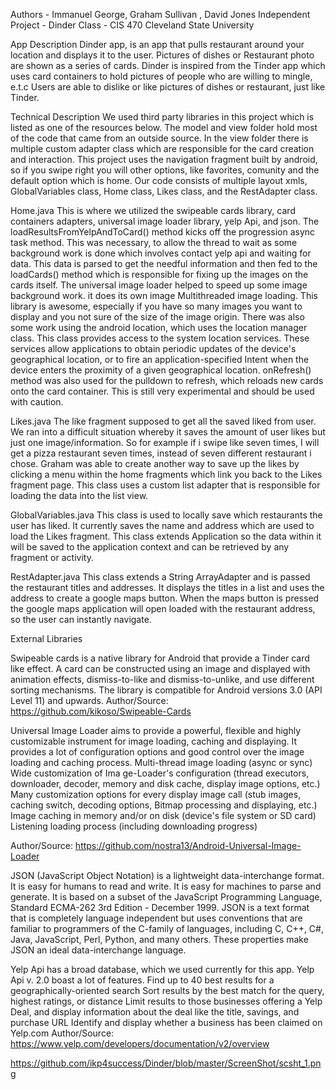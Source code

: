 
Authors - Immanuel George, Graham Sullivan , David Jones
Independent Project - Dinder
Class - CIS 470
Cleveland State University

App Description
Dinder app, is an app that pulls restaurant around your location and displays it to the user. 
Pictures of dishes or Restaurant photo are shown as a series of cards.
Dinder is inspired from the Tinder app which uses card containers to hold pictures of people who are willing to mingle, e.t.c Users are able to dislike or like pictures of dishes or restaurant, just like Tinder. 

Technical Description
We used third party libraries in this project which is listed as one of the resources below. The model and view folder hold most of the code that came from an outside source. In the view folder there is multiple custom adapter class which are responsible for the card creation and interaction. This project uses the navigation fragment built by android, so if you swipe right you will other options, like favorites, comunity and the default option which is home. Our code consists of multiple layout xmls, GlobalVariables class, Home class, Likes class, and the RestAdapter class.

Home.java
This is where we utilized the swipeable cards library, card containers adapters, universal image loader library, yelp Api, and json.  The loadResultsFromYelpAndToCard() method kicks off the progression async task method. This was necessary, to allow the thread to wait as some background work is done which involves contact yelp api and waiting for data. This data is parsed to get the needful information and then fed to the loadCards() method which is responsible for fixing up the images on the cards itself. The universal image loader helped to speed up some image background work. it does its own image Multithreaded image loading. This library is awesome, especially if you have so many images you want to display and you not sure of the size of the image origin. There was also some work using the android location, which uses the location manager class. This class provides access to the system location services. These services allow applications to obtain periodic updates of the device's geographical location, or to fire an application-specified Intent when the device enters the proximity of a given geographical location. onRefresh() method was also used for the pulldown to refresh, which reloads new cards onto the card container. This is still very experimental and should be used with caution.

Likes.java
The like fragment supposed to get all the saved liked from user. We ran into a difficult situation whereby it saves the amount of user likes but just one image/information. So for example if i swipe like seven times, I will get a pizza restaurant seven times, instead of seven different restaurant i chose. Graham was able to create another way to save up the likes by clicking a menu within the home fragments which link you back to the Likes fragment page. This class uses a custom list adapter that is responsible for loading the data into the list view.

GlobalVariables.java
	This class is used to locally save which restaurants the user has liked. It currently saves the name and address which are used to load the Likes fragment. This class extends Application so the data within it will be saved to the application context and can be retrieved by any fragment or activity.

RestAdapter.java
	This class extends a String ArrayAdapter and is passed the restaurant titles and addresses. It displays the titles in a list and uses the address to create a google maps button. When the maps button is pressed the google maps application will open loaded with the restaurant address, so the user can instantly navigate.



External Libraries

Swipeable cards is a native library for Android that provide a Tinder card like effect. A card can be constructed using an image and displayed with animation effects, dismiss-to-like and dismiss-to-unlike, and use different sorting mechanisms.
The library is compatible for Android versions 3.0 (API Level 11) and upwards.
Author/Source: https://github.com/kikoso/Swipeable-Cards

Universal Image Loader aims to provide a powerful, flexible and highly customizable instrument for image loading, caching and displaying. It provides a lot of configuration options and good control over the image loading and caching process.
Multi-thread image loading (async or sync)
Wide customization of Ima
ge-Loader's configuration (thread executors, downloader, decoder, memory and disk cache, display image options, etc.)
Many customization options for every display image call (stub images, caching switch, decoding options, Bitmap processing and displaying, etc.)
Image caching in memory and/or on disk (device's file system or SD card)
Listening loading process (including downloading progress)

Author/Source: https://github.com/nostra13/Android-Universal-Image-Loader

JSON (JavaScript Object Notation) is a lightweight data-interchange format. It is easy for humans to read and write. It is easy for machines to parse and generate. It is based on a subset of the JavaScript Programming Language, Standard ECMA-262 3rd Edition - December 1999. JSON is a text format that is completely language independent but uses conventions that are familiar to programmers of the C-family of languages, including C, C++, C#, Java, JavaScript, Perl, Python, and many others. These properties make JSON an ideal data-interchange language.



Yelp Api has a broad database, which we used currently for this app. Yelp Api v. 2.0 boast a lot of features.
Find up to 40 best results for a geographically-oriented search
Sort results by the best match for the query, highest ratings, or distance
Limit results to those businesses offering a Yelp Deal, and display information about the deal like the title, savings, and purchase URL
Identify and display whether a business has been claimed on Yelp.com
Author/Source: https://www.yelp.com/developers/documentation/v2/overview


https://github.com/ikp4success/Dinder/blob/master/ScreenShot/scsht_1.png

